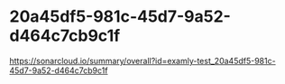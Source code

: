 # 20a45df5-981c-45d7-9a52-d464c7cb9c1f
https://sonarcloud.io/summary/overall?id=examly-test_20a45df5-981c-45d7-9a52-d464c7cb9c1f
